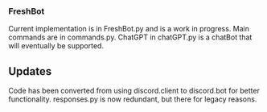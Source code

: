 ### FreshBot

Current implementation is in FreshBot.py and is a work in progress.
Main commands are in commands.py.
ChatGPT in chatGPT.py is a chatBot that will eventually be supported.

## Updates
Code has been converted from using discord.client to discord.bot for better functionality.
responses.py is now redundant, but there for legacy reasons.